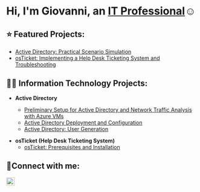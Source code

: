 <h1>Hi, I'm Giovanni, an <a href="https://www.linkedin.com/in/giovanni-briones-li">IT Professional</a>☺</h1>

<h2> ⭐ Featured Projects:</h2>


- [Active Directory: Practical Scenario Simulation](https://github.com/giovannibriones/ad-scenario-simulation)
- [osTicket: Implementing a Help Desk Ticketing System and Troubleshooting](https://github.com/giovannibriones/osticket-ticket-resolution)


<h2>👨‍💻 Information Technology Projects:</h2>

- <b>Active Directory</b>

  - [Preliminary Setup for Active Directory and Network Traffic Analysis with Azure VMs](https://github.com/giovannibriones/ad-and-azuresetup)
  - [Active Directory Deployment and Configuration](https://github.com/giovannibriones/ad-deployment-configuration)
  - [Active Directory: User Generation](https://github.com/giovannibriones/ad-user-generation)

<b></b>
<b></b>

- <b>osTicket (Help Desk Ticketing System)</b>
  - [osTicket: Prerequisites and Installation](https://github.com/giovannibriones/osticket-prereqs)
 

<h2>🤳Connect with me:</h2>

[<img align="left" alt="Josh | LinkedIn" width="22px" src="https://cdn.jsdelivr.net/npm/simple-icons@v3/icons/linkedin.svg" />][linkedin]

[linkedin]: https://www.linkedin.com/in/giovanni-briones-li
